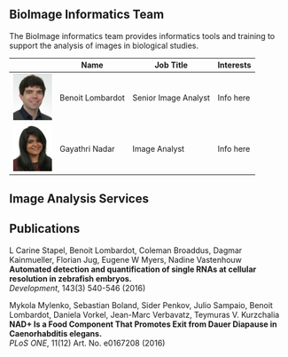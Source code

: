 ## BioImage Informatics Team

The BioImage informatics team provides informatics tools and training to support the analysis of images in biological studies.  

|  | Name | Job Title | Interests |
| --- | --- | --- | --- |
| <img src="../Benoit_Image.jpg" width="70">| Benoit Lombardot | Senior Image Analyst | Info here |
| <img src="../Gayathri_Image.jpg" width="70">| Gayathri Nadar | Image Analyst | Info here |

## Image Analysis Services

## Publications
<style type="text/css">
    .pubtitle{
        font-weight:bold;
    }
    .journal_name{
        font-style: italic;
        /*color:yellow;*/
    }
</style>

<p class="publication">L Carine Stapel, Benoit Lombardot, Coleman Broaddus, Dagmar Kainmueller, Florian Jug, Eugene W Myers, Nadine Vastenhouw<br/>
<span class="pubtitle">Automated detection and quantification of single RNAs at cellular resolution in zebrafish embryos.</span><br/>
<span class="journal_name">Development</span>, 143(3) 540-546 (2016)</p>

<p class="publication">Mykola Mylenko, Sebastian Boland, Sider Penkov, Julio Sampaio, Benoit Lombardot, Daniela Vorkel, Jean-Marc Verbavatz, Teymuras V. Kurzchalia<br/>
<span class="pubtitle">NAD+ Is a Food Component That Promotes Exit from Dauer Diapause in Caenorhabditis elegans.</span><br/>
<span class="journal_name">PLoS ONE</span>, 11(12) Art. No. e0167208 (2016)</p>
